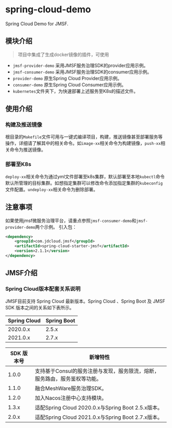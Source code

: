 # spring-cloud-demo
Spring Cloud Demo for JMSF.

## 模块介绍
> 项目中集成了生成docker镜像的插件，可使用
- `jmsf-provider-demo` 采用JMSF服务治理SDK的provider应用示例。
- `jmsf-consumer-demo` 采用JMSF服务治理SDK的consumer应用示例。
- `provider-demo` 原生Spring Cloud Provider应用示例。
- `consumer-demo` 原生Spring Cloud Consumer应用示例。
- `kubernetes`文件夹下，为快速部署上述服务至K8s的描述文件。

## 使用介绍

### 构建及推送镜像
根目录的`Makefile`文件可用与一键式编译项目，构建，推送镜像甚至部署服务等操作，详细请了解其中的相关命令。如`image-xx`相关命令为构建镜像，`push-xx`相关命令为推送镜像。

### 部署至K8s
`deploy-xx`相关命令为通过yml文件部署至k8s集群，默认部署至本地`kubectl`命令默认所管理的目标集群。如想指定集群可以修改命令添加指定集群的`kubeconfig`文件配置。`undeploy-xx`相关命令为删除部署。

## 注意事项
如果使用jmsf微服务治理平台，请重点参照`jmsf-consumer-demo`和`jmsf-provider-demo`两个示例。
引入包：
```xml
<dependency>
    <groupId>com.jdcloud.jmsf</groupId>
    <artifactId>spring-cloud-starter-jmsf</artifactId>
    <version>2.1.1</version>
</dependency>
```

## JMSF介绍

### Spring Cloud版本配套关系说明
JMSF目前支持 Spring Cloud 最新版本。Spring Cloud 、Spring Boot 及 JMSF SDK 版本之间的关系如下表所示。

| Spring Cloud | Spring Boot |
| ------------ | ----------- |
| 2020.0.x     | 2.5.x       |
| 2021.0.x     | 2.7.x       |

| SDK 版本号 | 新增特性                                                     |
| ---------- | ------------------------------------------------------------ |
| 1.0.0      | 支持基于Consul的服务注册与发现，服务限流，熔断，服务路由，服务鉴权等功能。 |
| 1.1.0      | 融合MeshWare服务治理SDK。                                    |
| 1.2.0      | 加入Nacos注册中心支持模块。                                  |
| 1.3.x      | 适配Spring Cloud 2020.0.x与Spring Boot 2.5.x版本。           |
| 2.0.x      | 适配Spring Cloud 2021.0.x与Spring Boot 2.7.x版本。           |